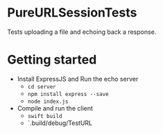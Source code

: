 # PureURLSessionTests


Tests uploading a file and echoing back a response.

# Getting started

- Install ExpressJS and Run the echo server
  - `cd server`
  - `npm install express --save`
  - `node index.js`
- Compile and run the client
  - `swift build`
  - `.build/debug/TestURL

